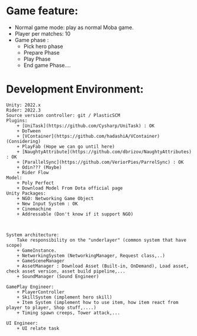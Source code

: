 # Game feature:
   + Normal game mode: play as normal Moba game.
   + Player per matches: 10
   + Game phase : 
        + Pick hero phase
        + Prepare Phase
        + Play Phase
        + End game Phase....
        
        
# Development Environment:
    Unity: 2022.x
    Rider: 2022.3
    Source version controller: git / PlasticSCM
    Plugins: 
        + [UniTask](https://github.com/Cysharp/UniTask) : OK
        + DoTween
        + [VContainer](https://github.com/hadashiA/VContainer) (Considering)
        + PlayFab (Hope we can go until here)
        + [NaughtyAttribute](https://github.com/dbrizov/NaughtyAttributes) : OK
        + [ParallelSync](https://github.com/VeriorPies/ParrelSync) : OK
        + Odin??? (Maybe)
        + Rider Flow
    Model: 
        + Poly Perfect
        + Download Model From Dota official page
    Unity Packages: 
        + NGO: Networking Game Object 
        + New Input System : OK
        + Cinemachine
        + Addressable (Don't know if it support NGO)
        
        
    
    System architecture: 
        Take responsibility on the "underlayer" (common system that have scope)
        + GameInstance.
        + NetworkingSystem (NetworkingManager, Request class,..)
        + GameSceneManager 
        + AssetManager : Download Asset (Built-in, OnDemand), Load asset, check asset version, asset build pipeline,...
        + SoundManager (Sound Engineer)
        
    GamePlay Engineer:
        + PlayerController
        + SkillSystem (implement hero skill)
        + Item System (implement how to use item, how item react from player to player, Shop stuff,....)
        + Timing spawn creeps, Tower attack,...
        
    UI Engineer:
        + UI relate task
      
      
        
        
        
        
    
        
        